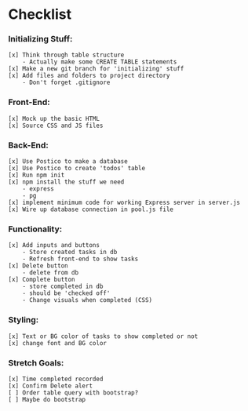# Checklist

### Initializing Stuff:

    [x] Think through table structure
        - Actually make some CREATE TABLE statements
    [x] Make a new git branch for 'initializing' stuff 
    [x] Add files and folders to project directory
        - Don't forget .gitignore

### Front-End:

    [x] Mock up the basic HTML
    [x] Source CSS and JS files

### Back-End:

    [x] Use Postico to make a database
    [x] Use Postico to create 'todos' table
    [x] Run npm init
    [x] npm install the stuff we need
        - express
        - pg
    [x] implement minimum code for working Express server in server.js
    [x] Wire up database connection in pool.js file

### Functionality:

    [x] Add inputs and buttons
        - Store created tasks in db
        - Refresh front-end to show tasks
    [x] Delete button
        - delete from db
    [x] Complete button 
        - store completed in db
        - should be 'checked off'
        - Change visuals when completed (CSS)

### Styling:

    [x] Text or BG color of tasks to show completed or not
    [x] change font and BG color

### Stretch Goals:

    [x] Time completed recorded
    [x] Confirm Delete alert
    [ ] Order table query with bootstrap?
    [ ] Maybe do bootstrap
  